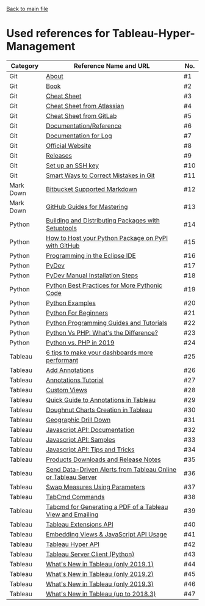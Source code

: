 

[Back to main file](README.md)

Used references for Tableau-Hyper-Management
============================================

| Category   | Reference Name and URL                                                                                                                                                                                                                                                                                                 | No.  |
| ---------- | ---------------------------------------------------------------------------------------------------------------------------------------------------------------------------------------------------------------------------------------------------------------------------------------------------------------------- | ---- |
| Git        | [About](https://git-scm.com/about)                                                                                                                                                                                                                                                                                     | #1   |
| Git        | [Book](https://git-scm.com/book/en/v2)                                                                                                                                                                                                                                                                                 | #2   |
| Git        | [Cheat Sheet](https://services.github.com/on-demand/downloads/github-git-cheat-sheet.pdf)                                                                                                                                                                                                                              | #3   |
| Git        | [Cheat Sheet from Atlassian](https://www.google.com/url?sa=t&rct=j&q=&esrc=s&source=web&cd=10&cad=rja&uact=8&ved=2ahUKEwiL37Sx8tHdAhVBDywKHQHfDBgQFjAJegQIChAC&url=https%3A%2F%2Fwww.atlassian.com%2Fdam%2Fjcr%3A8132028b-024f-4b6b-953e-e68fcce0c5fa%2Fatlassian-git-cheatsheet.pdf&usg=AOvVaw2TdLUeHteS2YU_G9u_-6nP) | #4   |
| Git        | [Cheat Sheet from GitLab](https://about.gitlab.com/images/press/git-cheat-sheet.pdf)                                                                                                                                                                                                                                   | #5   |
| Git        | [Documentation/Reference](https://git-scm.com/doc)                                                                                                                                                                                                                                                                     | #6   |
| Git        | [Documentation for Log](https://git-scm.com/docs/git-log)                                                                                                                                                                                                                                                              | #7   |
| Git        | [Official Website](https://git-scm.com/)                                                                                                                                                                                                                                                                               | #8   |
| Git        | [Releases](https://github.com/git-for-windows/git/releases/)                                                                                                                                                                                                                                                           | #9   |
| Git        | [Set up an SSH key](https://confluence.atlassian.com/bitbucket/set-up-an-ssh-key-728138079.html)                                                                                                                                                                                                                       | #10  |
| Git        | [Smart Ways to Correct Mistakes in Git](https://css-tricks.com/the-smart-ways-to-correct-mistakes-in-git/)                                                                                                                                                                                                             | #11  |
| Mark Down  | [Bitbucket Supported Markdown](https://bitbucket.org/tutorials/markdowndemo)                                                                                                                                                                                                                                           | #12  |
| Mark Down  | [GitHub Guides for Mastering](https://guides.github.com/features/mastering-markdown/)                                                                                                                                                                                                                                  | #13  |
| Python     | [Building and Distributing Packages with Setuptools](https://setuptools.readthedocs.io/en/latest/setuptools.html)                                                                                                                                                                                                      | #14  |
| Python     | [How to Host your Python Package on PyPI with GitHub](https://www.codementor.io/arpitbhayani/host-your-python-package-using-github-on-pypi-du107t7ku)                                                                                                                                                                  | #15  |
| Python     | [Programming in the Eclipse IDE](https://www.ics.uci.edu/~pattis/common/handouts/introtopythonineclipse/)                                                                                                                                                                                                              | #16  |
| Python     | [PyDev](http://www.pydev.org/)                                                                                                                                                                                                                                                                                         | #17  |
| Python     | [PyDev Manual Installation Steps](http://www.pydev.org/manual_101_install.html)                                                                                                                                                                                                                                        | #18  |
| Python     | [Python Best Practices for More Pythonic Code](https://realpython.com/tutorials/best-practices/)                                                                                                                                                                                                                       | #19  |
| Python     | [Python Examples](https://pythonexamples.org/)                                                                                                                                                                                                                                                                         | #20  |
| Python     | [Python For Beginners](https://www.python.org/about/gettingstarted/)                                                                                                                                                                                                                                                   | #21  |
| Python     | [Python Programming Guides and Tutorials](https://www.pythoncentral.io/)                                                                                                                                                                                                                                               | #22  |
| Python     | [Python Vs PHP: What's the Difference?](https://www.guru99.com/python-vs-php.html)                                                                                                                                                                                                                                     | #23  |
| Python     | [Python vs. PHP in 2019](https://hackr.io/blog/python-vs-php-in-2019)                                                                                                                                                                                                                                                  | #24  |
| Tableau    | [6 tips to make your dashboards more performant](https://www.tableau.com/about/blog/2016/1/5-tips-make-your-dashboards-more-performant-48574?__src=liftigniter&__widget=blog-widget&li_source=LI&li_medium=blog-widget)                                                                                                | #25  |
| Tableau    | [Add Annotations](https://onlinehelp.tableau.com/current/pro/desktop/en-us/annotations_annotations_add.htm)                                                                                                                                                                                                            | #26  |
| Tableau    | [Annotations Tutorial](https://www.tutorialgateway.org/tableau-annotations/)                                                                                                                                                                                                                                           | #27  |
| Tableau    | [Custom Views](https://onlinehelp.tableau.com/current/pro/desktop/en-us/customview.htm)                                                                                                                                                                                                                                | #28  |
| Tableau    | [Quick Guide to Annotations in Tableau](https://interworks.com/blog/ekreitler/2016/08/11/quick-guide-annotations-tableau)                                                                                                                                                                                              | #29  |
| Tableau    | [Doughnut Charts Creation in Tableau](https://kb.tableau.com/articles/issue/creating-donut-charts)                                                                                                                                                                                                                     | #30  |
| Tableau    | [Geographic Drill Down](https://vizpainter.com/another-tableau-mapping-tip-geographic-drill-down-to-lower-levels-of-detail/)                                                                                                                                                                                           | #31  |
| Tableau    | [Javascript API: Documentation](https://onlinehelp.tableau.com/current/api/js_api/en-us/JavaScriptAPI/js_api.htm#)                                                                                                                                                                                                     | #32  |
| Tableau    | [Javascript API: Samples](https://github.com/tableau/js-api-samples)                                                                                                                                                                                                                                                   | #33  |
| Tableau    | [Javascript API: Tips and Tricks](https://www.youtube.com/watch?v=0xXUYj4WCiU&list=PL_qx68DwhYA8e_z9k7uoRw0zayoY35nUJ&index=4)                                                                                                                                                                                         | #34  |
| Tableau    | [Products Downloads and Release Notes](https://www.tableau.com/support/releases)                                                                                                                                                                                                                                       | #35  |
| Tableau    | [Send Data-Driven Alerts from Tableau Online or Tableau Server](https://onlinehelp.tableau.com/current/pro/desktop/en-us/data_alerts.htm)                                                                                                                                                                              | #36  |
| Tableau    | [Swap Measures Using Parameters](https://onlinehelp.tableau.com/current/pro/desktop/en-us/parameters_swap.htm)                                                                                                                                                                                                         | #37  |
| Tableau    | [TabCmd Commands](https://onlinehelp.tableau.com/current/server/en-us/tabcmd_cmd.htm)                                                                                                                                                                                                                                  | #38  |
| Tableau    | [Tabcmd for Generating a PDF of a Tableau View and Emailing](https://kb.tableau.com/articles/howto/tabcmd-for-generating-a-pdf-and-emailing)                                                                                                                                                                           | #39  |
| Tableau    | [Tableau Extensions API](https://tableau.github.io/)                                                                                                                                                                                                                                                                   | #40  |
| Tableau    | [Embedding Views & JavaScript API Usage](https://tableau.github.io/embedding-playbook/pages/01_embedding_and_jsapi)                                                                                                                                                                                                    | #41  |
| Tableau    | [Tableau Hyper API](https://help.tableau.com/current/api/hyper_api/en-us/)                                                                                                                                                                                                                                             | #42  |
| Tableau    | [Tableau Server Client (Python)](https://tableau.github.io/server-client-python/)                                                                                                                                                                                                                                      | #43  |
| Tableau    | [What's New in Tableau (only 2019.1)](https://help.tableau.com/v2019.1/pro/desktop/en-us/whatsnew_desktop.htm)                                                                                                                                                                                                         | #44  |
| Tableau    | [What's New in Tableau (only 2019.2)](https://help.tableau.com/v2019.2/pro/desktop/en-us/whatsnew_desktop.htm)                                                                                                                                                                                                         | #45  |
| Tableau    | [What's New in Tableau (only 2019.3)](https://help.tableau.com/v2019.3/pro/desktop/en-us/whatsnew_desktop.htm)                                                                                                                                                                                                         | #46  |
| Tableau    | [What's New in Tableau (up to 2018.3)](https://help.tableau.com/v2018.3/pro/desktop/en-us/whatsnew_desktop.htm)                                                                                                                                                                                                        | #47  |
